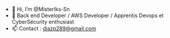 - 👋 Hi, I’m @MisterIks-Sn
- 👀 Back end Developer / AWS Developer / Apprentis Devops et CyberSécurity enthusiast
- 📫 Contact : diazp289@gmail.com

<!---
MisterIks-Sn/MisterIks-Sn is a ✨ special ✨ repository because its `README.md` (this file) appears on your GitHub profile.
You can click the Preview link to take a look at your changes.
--->
